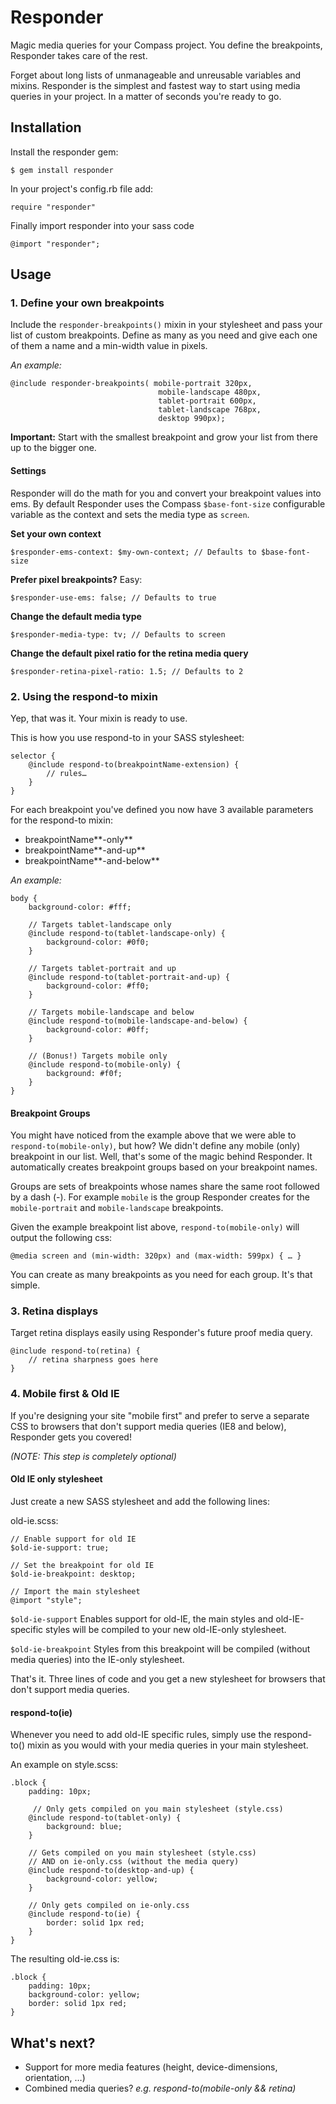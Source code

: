 # Responder

Magic media queries for your Compass project. You define the breakpoints, Responder takes care of the rest.

Forget about long lists of unmanageable and unreusable variables and mixins. Responder is the simplest and fastest way to start using media queries in your project. In a matter of seconds you're ready to go.

## Installation

Install the responder gem:

    $ gem install responder

In your project's config.rb file add:

	require "responder"

Finally import responder into your sass code

	@import "responder";

## Usage

### 1. Define your own breakpoints

Include the `responder-breakpoints()` mixin in your stylesheet and pass your list of custom breakpoints. Define as many as you need and give each one of them a name and a min-width value in pixels.

*An example:*

	@include responder-breakpoints( mobile-portrait 320px,
									 mobile-landscape 480px,
									 tablet-portrait 600px,
									 tablet-landscape 768px,
							 		 desktop 990px);

**Important:** Start with the smallest breakpoint and grow your list from there up to the bigger one.

#### Settings

Responder will do the math for you and convert your breakpoint values into ems. By default Responder uses the Compass `$base-font-size` configurable variable as the context and sets the media type as `screen`.

**Set your own context**

	$responder-ems-context: $my-own-context; // Defaults to $base-font-size

**Prefer pixel breakpoints?** Easy:

	$responder-use-ems: false; // Defaults to true

**Change the default media type**

	$responder-media-type: tv; // Defaults to screen

**Change the default pixel ratio for the retina media query**

	$responder-retina-pixel-ratio: 1.5; // Defaults to 2

### 2. Using the respond-to mixin

Yep, that was it. Your mixin is ready to use.

This is how you use respond-to in your SASS stylesheet:

	selector {
		@include respond-to(breakpointName-extension) {
			// rules…
		}
	}
For each breakpoint you've defined you now have 3 available parameters for the respond-to mixin:

- breakpointName**-only**
- breakpointName**-and-up**
- breakpointName**-and-below**

*An example:*

	body {
		background-color: #fff;

		// Targets tablet-landscape only
		@include respond-to(tablet-landscape-only) {
			background-color: #0f0;
		}

		// Targets tablet-portrait and up
		@include respond-to(tablet-portrait-and-up) {
			background-color: #ff0;
		}

		// Targets mobile-landscape and below
		@include respond-to(mobile-landscape-and-below) {
			background-color: #0ff;
		}

		// (Bonus!) Targets mobile only
		@include respond-to(mobile-only) {
			background: #f0f;
		}
	}


#### Breakpoint Groups

You might have noticed from the example above that we were able to `respond-to(mobile-only)`, but how? We didn't define any mobile (only) breakpoint in our list. Well, that's some of the magic behind Responder. It automatically creates breakpoint groups based on your breakpoint names.

Groups are sets of breakpoints whose names share the same root followed by a dash (-). For example `mobile` is the group Responder creates for the `mobile-portrait` and `mobile-landscape` breakpoints.

Given the example breakpoint list above, `respond-to(mobile-only)` will output the following css:

	@media screen and (min-width: 320px) and (max-width: 599px) { … }

You can create as many breakpoints as you need for each group. It's that simple.

### 3. Retina displays

Target retina displays easily using Responder's future proof media query.

	@include respond-to(retina) {
		// retina sharpness goes here
	}

### 4. Mobile first & Old IE

If you're designing your site "mobile first" and prefer to serve a separate CSS to browsers that don't support media queries (IE8 and below), Responder gets you covered! 

_(NOTE: This step is completely optional)_

#### Old IE only stylesheet

Just create a new SASS stylesheet and add the following lines:

old-ie.scss:

	// Enable support for old IE
	$old-ie-support: true;

	// Set the breakpoint for old IE
	$old-ie-breakpoint: desktop;

	// Import the main stylesheet
	@import "style";


`$old-ie-support` Enables support for old-IE, the main styles and old-IE-specific styles will be compiled to your new old-IE-only stylesheet.

`$old-ie-breakpoint` Styles from this breakpoint will be compiled (without media queries) into the IE-only stylesheet.

That's it. Three lines of code and you get a new stylesheet for browsers that don't support media queries.

#### respond-to(ie)

Whenever you need to add old-IE specific rules, simply use the respond-to() mixin as you would with your media queries in your main stylesheet.

An example on style.scss:

	.block {
		padding: 10px;
		
		 // Only gets compiled on you main stylesheet (style.css)
		@include respond-to(tablet-only) {
			background: blue;
		}

		// Gets compiled on you main stylesheet (style.css)
		// AND on ie-only.css (without the media query)
		@include respond-to(desktop-and-up) {
			background-color: yellow;
		}
		
		// Only gets compiled on ie-only.css
		@include respond-to(ie) {
			border: solid 1px red;
		}
	}

The resulting old-ie.css is:

	.block {
		padding: 10px;
		background-color: yellow;
		border: solid 1px red;
	}

## What's next?

- Support for more media features (height, device-dimensions, orientation, …)
- Combined media queries? _e.g. respond-to(mobile-only && retina)_